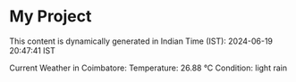 # My Project

This content is dynamically generated in Indian Time (IST): 2024-06-19 20:47:41 IST


Current Weather in Coimbatore:
Temperature: 26.88 °C
Condition: light rain
